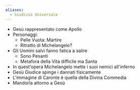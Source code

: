 ```yaml
---
aliases:
  - Giudizio Universale
---
```

- Gesù rappresentato come Apollo
- Personaggi:
	- Pelle Vuota: Martire
	- Ritratto di Michelangelo?
- Gli Uomini salvi fanno fatica a salire
	- Sono Pesanti
	- Metafora della Vita difficile ma Santa
- In quest'opera Michelangelo mette i suoi nemici all'inferno
- Gesù Giudice spinge i dannati fisicamente
- L'immagine di Caronte è quella della Divina Commedia
- Mandorla attorno a Gesù